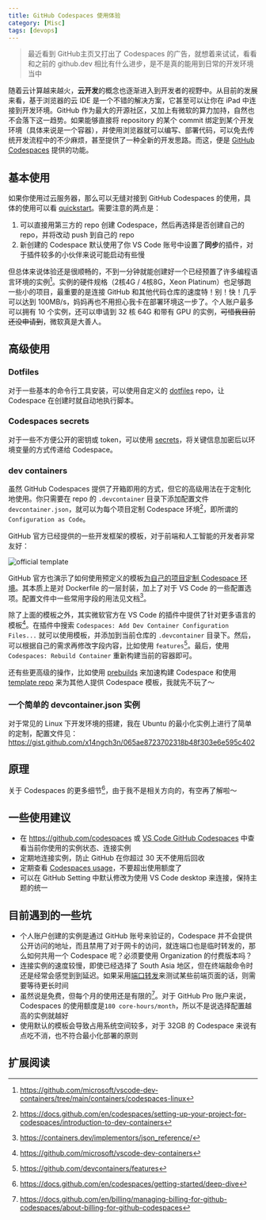 ```yaml
---
title: GitHub Codespaces 使用体验
category: [Misc]
tags: [devops]
---
```


> 最近看到 GitHub主页又打出了 Codespaces 的广告，就想着来试试，看看和之前的 github.dev 相比有什么进步，是不是真的能用到日常的开发环境当中

随着云计算越来越火，**云开发**的概念也逐渐进入到开发者的视野中。从目前的发展来看，基于浏览器的云 IDE 是一个不错的解决方案，它甚至可以让你在 iPad 中连接到开发环境。GitHub 作为最大的开源社区，又加上有微软的算力加持，自然也不会落下这一趋势。如果能够直接将 repository 的某个 commit 绑定到某个开发环境（具体来说是一个容器），并使用浏览器就可以编写、部署代码，可以免去传统开发流程中的不少麻烦，甚至提供了一种全新的开发思路。而这，便是 [GitHub Codespaces](https://docs.github.com/en/codespaces/overview) 提供的功能。

## 基本使用

如果你使用过云服务器，那么可以无缝对接到 GitHub Codespaces 的使用，具体的使用可以看 [quickstart](https://docs.github.com/en/codespaces/getting-started/quickstart)。需要注意的两点是：

1. 可以直接用第三方的 repo 创建 Codespace，然后再选择是否创建自己的 repo，并将改动 push 到自己的 repo
2. 新创建的 Codespace 默认使用了你 VS Code 账号中设置了**同步**的插件，对于插件较多的小伙伴来说可能启动有些慢

但总体来说体验还是很顺畅的，不到一分钟就能创建好一个已经预置了许多编程语言环境的实例[^default]。实例的硬件规格（2核4G / 4核8G，Xeon Platinum）也足够跑一些小的项目，最重要的是连接 GitHub 和其他代码仓库的速度特！别！快！几乎可以达到 100MB/s，妈妈再也不用担心我卡在部署环境这一步了。个人账户最多可以拥有 10 个实例，还可以申请到 32 核 64G 和带有 GPU 的实例，~~可惜我目前还没申请到~~，微软真是大善人。

## 高级使用

### Dotfiles

对于一些基本的命令行工具安装，可以使用自定义的 [dotfiles](https://docs.github.com/en/codespaces/customizing-your-codespace/personalizing-github-codespaces-for-your-account#dotfiles) repo，让 Codespace 在创建时就自动地执行脚本。

### Codespaces secrets

对于一些不方便公开的密钥或 token，可以使用 [secrets](https://docs.github.com/en/codespaces/managing-codespaces-for-your-organization/managing-encrypted-secrets-for-your-repository-and-organization-for-github-codespaces)，将关键信息加密后以环境变量的方式传递给 Codespace。

### dev containers

虽然 GitHub Codespaces 提供了开箱即用的方式，但它的高级用法在于定制化地使用。你只需要在 repo 的 `.devcontainer` 目录下添加配置文件 `devcontainer.json`，就可以为每个项目定制 Codespace 环境[^devcontainer]，即所谓的 `Configuration as Code`。

GitHub 官方已经提供的一些开发框架的模板，对于前端和人工智能的开发者非常友好：

![official template](https://tva1.sinaimg.cn/large/008vxvgGgy1h8od7yphb6j31rm0u0dka.jpg)

GitHub 官方也演示了如何使用预定义的模板[为自己的项目定制 Codespace 环境](https://docs.github.com/en/codespaces/setting-up-your-project-for-codespaces/setting-up-your-project-for-codespaces)。其本质上是对 Dockerfile 的一层封装，加上了对于 VS Code 的一些配置选项。配置文件中一些常用字段的用法见文档[^jsondoc]。

除了上面的模板之外，其实微软官方在 VS Code 的插件中提供了针对更多语言的模板[^template]。在插件中搜索 `Codespaces: Add Dev Container Configuration Files...` 就可以使用模板，并添加到当前仓库的 `.devcontainer` 目录下。然后，可以根据自己的需求再修改字段内容，比如使用 `features`[^features]。最后，使用 `Codespaces: Rebuild Container` 重新构建当前的容器即可。

还有些更高级的操作，比如使用 [prebuilds](https://docs.github.com/en/codespaces/prebuilding-your-codespaces/about-github-codespaces-prebuilds) 来加速构建 Codespace 和使用 [template repo](https://docs.github.com/en/codespaces/setting-up-your-project-for-codespaces/setting-up-a-template-repository-for-github-codespaces) 来为其他人提供 Codespace 模板，我就先不玩了～

### 一个简单的 devcontainer.json 实例

对于常见的 Linux 下开发环境的搭建，我在 Ubuntu 的最小化实例上进行了简单的定制，配置文件见：<https://gist.github.com/x14ngch3n/065ae8723702318b48f303e6e595c402>

## 原理

关于 Codespaces 的更多细节[^deepdive]，由于我不是相关方向的，有空再了解啦～

## 一些使用建议

- 在 <https://github.com/codespaces> 或 [VS Code GitHub Codespaces](https://marketplace.visualstudio.com/items?itemName=GitHub.codespaces) 中查看当前你使用的实例状态、连接实例
- 定期地连接实例，防止 GitHub 在你超过 30 天不使用后回收
- 定期查看 [Codespaces usage](https://docs.github.com/en/billing/managing-billing-for-github-codespaces/viewing-your-github-codespaces-usage)，不要超出使用额度了
- 可以在 GitHub Setting 中默认修改为使用 VS Code desktop 来连接，保持主题的统一

## 目前遇到的一些坑

- 个人账户创建的实例是通过 GitHub 账号来验证的，Codespace 并不会提供公开访问的地址，而且禁用了对于网卡的访问，就连端口也是临时转发的，那么如何共用一个 Codespace 呢？必须要使用 Organization 的付费版本吗？
- 连接实例的速度较慢，即使已经选择了 South Asia 地区，但在终端敲命令时还是经常会感觉到到延迟。如果采用[端口转发](https://docs.github.com/en/codespaces/developing-in-codespaces/forwarding-ports-in-your-codespace)来测试某些前端页面的话，则需要等待更长时间
- 虽然说是免费，但每个月的使用还是有限的[^billing]。对于 GitHub Pro 账户来说，Codespaces 的使用额度是`180 core-hours/month`，所以不是说选择配置越高的实例就越好
- 使用默认的模板会导致占用系统空间较多，对于 32GB 的 Codespace 来说有点吃不消，也不符合最小化部署的原则

## 扩展阅读

[^default]: https://github.com/microsoft/vscode-dev-containers/tree/main/containers/codespaces-linux
[^devcontainer]: https://docs.github.com/en/codespaces/setting-up-your-project-for-codespaces/introduction-to-dev-containers
[^jsondoc]: https://containers.dev/implementors/json_reference/
[^template]: https://github.com/microsoft/vscode-dev-containers
[^features]: https://github.com/devcontainers/features
[^deepdive]: https://docs.github.com/en/codespaces/getting-started/deep-dive
[^billing]: https://docs.github.com/en/billing/managing-billing-for-github-codespaces/about-billing-for-github-codespaces
